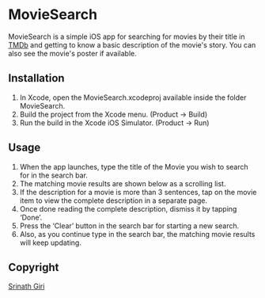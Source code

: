 # MovieSearch

MovieSearch is a simple iOS app for searching for movies by their title in [TMDb](https://www.themoviedb.org) and getting to know a basic description of the movie's story. You can also see the movie's poster if available.

## Installation

1. In Xcode, open the MovieSearch.xcodeproj available inside the folder MovieSearch.
2. Build the project from the Xcode menu. (Product -> Build)
3. Run the build in the Xcode iOS Simulator. (Product -> Run)

## Usage

1. When the app launches, type the title of the Movie you wish to search for in the search bar.
2. The matching movie results are shown below as a scrolling list.
3. If the description for a movie is more than 3 sentences, tap on the movie item to view the complete description in a separate page.
4. Once done reading the complete description, dismiss it by tapping ‘Done’.
5. Press the ‘Clear’ button in the search bar for starting a new search.
6. Also, as you continue type in the search bar, the matching movie results will keep updating.

## Copyright
[Srinath Giri](https://github.com/srinath-giri/)

